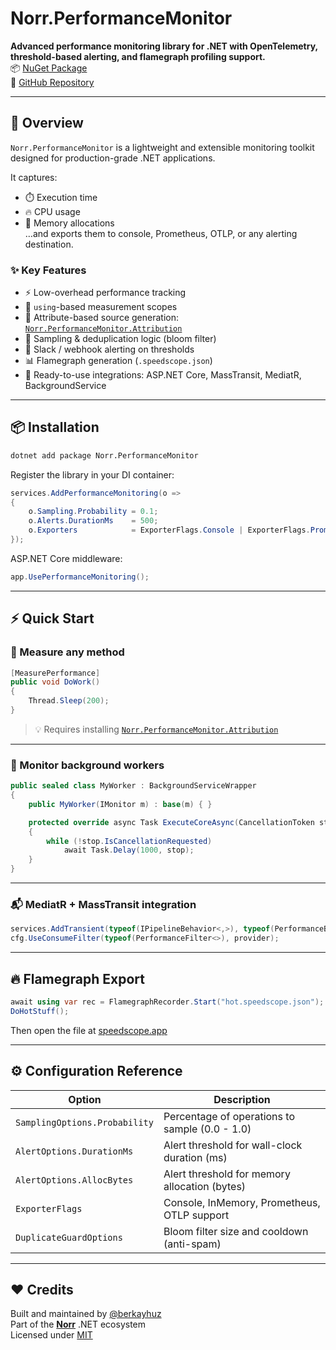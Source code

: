 ﻿# Norr.PerformanceMonitor

**Advanced performance monitoring library for .NET with OpenTelemetry, threshold-based alerting, and flamegraph profiling support.**  
📦 [NuGet Package](https://www.nuget.org/packages/Norr.PerformanceMonitor)  
🔗 [GitHub Repository](https://github.com/berkayhuz/Norr)

---

## 🚀 Overview

`Norr.PerformanceMonitor` is a lightweight and extensible monitoring toolkit designed for production-grade .NET applications.

It captures:

- ⏱️ Execution time
- 🔥 CPU usage
- 🧠 Memory allocations  
…and exports them to console, Prometheus, OTLP, or any alerting destination.

### ✨ Key Features

- ⚡ Low-overhead performance tracking
- 🧵 `using`-based measurement scopes
- 🎯 Attribute-based source generation: [`Norr.PerformanceMonitor.Attribution`](https://www.nuget.org/packages/Norr.PerformanceMonitor.Attribution)
- 🧠 Sampling & deduplication logic (bloom filter)
- 🚨 Slack / webhook alerting on thresholds
- 📊 Flamegraph generation (`.speedscope.json`)
- 🧩 Ready-to-use integrations: ASP.NET Core, MassTransit, MediatR, BackgroundService

---

## 📦 Installation

```bash
dotnet add package Norr.PerformanceMonitor
```

Register the library in your DI container:

```csharp
services.AddPerformanceMonitoring(o =>
{
    o.Sampling.Probability = 0.1;
    o.Alerts.DurationMs    = 500;
    o.Exporters            = ExporterFlags.Console | ExporterFlags.Prometheus;
});
```

ASP.NET Core middleware:

```csharp
app.UsePerformanceMonitoring();
```

---

## ⚡ Quick Start

### 🧪 Measure any method

```csharp
[MeasurePerformance]
public void DoWork()
{
    Thread.Sleep(200);
}
```

> 💡 Requires installing [`Norr.PerformanceMonitor.Attribution`](https://www.nuget.org/packages/Norr.PerformanceMonitor.Attribution)

---

### 🔁 Monitor background workers

```csharp
public sealed class MyWorker : BackgroundServiceWrapper
{
    public MyWorker(IMonitor m) : base(m) { }

    protected override async Task ExecuteCoreAsync(CancellationToken stop)
    {
        while (!stop.IsCancellationRequested)
            await Task.Delay(1000, stop);
    }
}
```

---

### 📬 MediatR + MassTransit integration

```csharp
services.AddTransient(typeof(IPipelineBehavior<,>), typeof(PerformanceBehavior<,>));
cfg.UseConsumeFilter(typeof(PerformanceFilter<>), provider);
```

---

## 🔥 Flamegraph Export

```csharp
await using var rec = FlamegraphRecorder.Start("hot.speedscope.json");
DoHotStuff();
```

Then open the file at [speedscope.app](https://www.speedscope.app)

---

## ⚙️ Configuration Reference

| Option                        | Description                                          |
|------------------------------|------------------------------------------------------|
| `SamplingOptions.Probability`| Percentage of operations to sample (0.0 - 1.0)       |
| `AlertOptions.DurationMs`    | Alert threshold for wall-clock duration (ms)         |
| `AlertOptions.AllocBytes`    | Alert threshold for memory allocation (bytes)        |
| `ExporterFlags`              | Console, InMemory, Prometheus, OTLP support          |
| `DuplicateGuardOptions`      | Bloom filter size and cooldown (anti-spam)           |

---

## ❤️ Credits

Built and maintained by [@berkayhuz](https://github.com/berkayhuz)  
Part of the [**Norr**](https://github.com/berkayhuz/Norr) .NET ecosystem  
Licensed under [MIT](https://opensource.org/licenses/MIT)